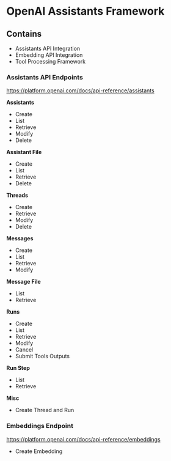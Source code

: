 # OpenAI Assistants Framework

## Contains
- Assistants API Integration
- Embedding API Integration
- Tool Processing Framework


### Assistants API Endpoints
https://platform.openai.com/docs/api-reference/assistants

**Assistants**

- Create
- List
- Retrieve
- Modify
- Delete

**Assistant File**

- Create
- List
- Retrieve
- Delete

**Threads**

- Create
- Retrieve
- Modify
- Delete

**Messages**

- Create
- List
- Retrieve
- Modify

**Message File**

- List
- Retrieve

**Runs**

- Create
- List
- Retrieve
- Modify
- Cancel
- Submit Tools Outputs

**Run Step**

- List
- Retrieve

**Misc**

- Create Thread and Run


### Embeddings Endpoint
https://platform.openai.com/docs/api-reference/embeddings

- Create Embedding
